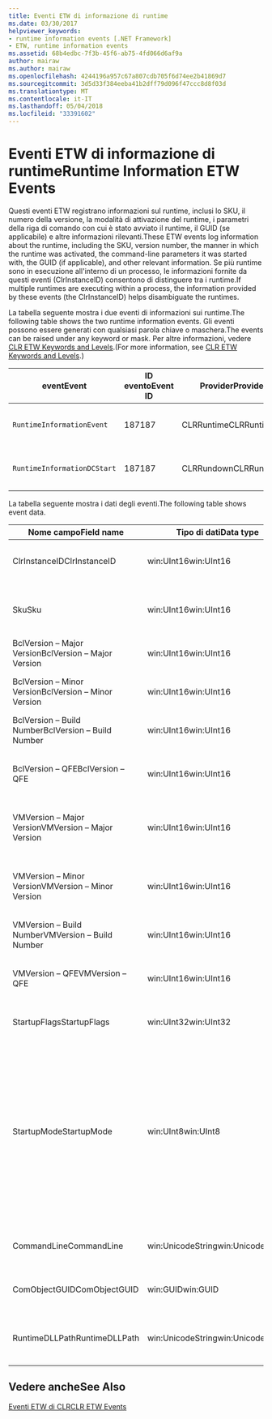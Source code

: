 ```yaml
---
title: Eventi ETW di informazione di runtime
ms.date: 03/30/2017
helpviewer_keywords:
- runtime information events [.NET Framework]
- ETW, runtime information events
ms.assetid: 68b4edbc-7f3b-45f6-ab75-4fd066d6af9a
author: mairaw
ms.author: mairaw
ms.openlocfilehash: 4244196a957c67a807cdb705f6d74ee2b41869d7
ms.sourcegitcommit: 3d5d33f384eeba41b2dff79d096f47ccc8d8f03d
ms.translationtype: MT
ms.contentlocale: it-IT
ms.lasthandoff: 05/04/2018
ms.locfileid: "33391602"
---
```

# <a name="runtime-information-etw-events"></a><span data-ttu-id="97dd4-102">Eventi ETW di informazione di runtime</span><span class="sxs-lookup"><span data-stu-id="97dd4-102">Runtime Information ETW Events</span></span>
<span data-ttu-id="97dd4-103">Questi eventi ETW registrano informazioni sul runtime, inclusi lo SKU, il numero della versione, la modalità di attivazione del runtime, i parametri della riga di comando con cui è stato avviato il runtime, il GUID (se applicabile) e altre informazioni rilevanti.</span><span class="sxs-lookup"><span data-stu-id="97dd4-103">These ETW events log information about the runtime, including the SKU, version number, the manner in which the runtime was activated, the command-line parameters it was started with, the GUID (if applicable), and other relevant information.</span></span> <span data-ttu-id="97dd4-104">Se più runtime sono in esecuzione all'interno di un processo, le informazioni fornite da questi eventi (ClrInstanceID) consentono di distinguere tra i runtime.</span><span class="sxs-lookup"><span data-stu-id="97dd4-104">If multiple runtimes are executing within a process, the information provided by these events (the ClrInstanceID) helps disambiguate the runtimes.</span></span>  
  
 <span data-ttu-id="97dd4-105">La tabella seguente mostra i due eventi di informazioni sui runtime.</span><span class="sxs-lookup"><span data-stu-id="97dd4-105">The following table shows the two runtime information events.</span></span> <span data-ttu-id="97dd4-106">Gli eventi possono essere generati con qualsiasi parola chiave o maschera.</span><span class="sxs-lookup"><span data-stu-id="97dd4-106">The events can be raised under any keyword or mask.</span></span> <span data-ttu-id="97dd4-107">Per altre informazioni, vedere [CLR ETW Keywords and Levels](../../../docs/framework/performance/clr-etw-keywords-and-levels.md).</span><span class="sxs-lookup"><span data-stu-id="97dd4-107">(For more information, see [CLR ETW Keywords and Levels](../../../docs/framework/performance/clr-etw-keywords-and-levels.md).)</span></span>  
  
|<span data-ttu-id="97dd4-108">event</span><span class="sxs-lookup"><span data-stu-id="97dd4-108">Event</span></span>|<span data-ttu-id="97dd4-109">ID evento</span><span class="sxs-lookup"><span data-stu-id="97dd4-109">Event ID</span></span>|<span data-ttu-id="97dd4-110">Provider</span><span class="sxs-lookup"><span data-stu-id="97dd4-110">Provider</span></span>|<span data-ttu-id="97dd4-111">Descrizione</span><span class="sxs-lookup"><span data-stu-id="97dd4-111">Description</span></span>|  
|-----------|--------------|--------------|-----------------|  
|`RuntimeInformationEvent`|<span data-ttu-id="97dd4-112">187</span><span class="sxs-lookup"><span data-stu-id="97dd4-112">187</span></span>|<span data-ttu-id="97dd4-113">CLRRuntime</span><span class="sxs-lookup"><span data-stu-id="97dd4-113">CLRRuntime</span></span>|<span data-ttu-id="97dd4-114">Generato quando viene caricato un runtime.</span><span class="sxs-lookup"><span data-stu-id="97dd4-114">Raised when a runtime is loaded.</span></span>|  
|`RuntimeInformationDCStart`|<span data-ttu-id="97dd4-115">187</span><span class="sxs-lookup"><span data-stu-id="97dd4-115">187</span></span>|<span data-ttu-id="97dd4-116">CLRRundown</span><span class="sxs-lookup"><span data-stu-id="97dd4-116">CLRRundown</span></span>|<span data-ttu-id="97dd4-117">Enumera i runtime caricati.</span><span class="sxs-lookup"><span data-stu-id="97dd4-117">Enumerates the runtimes that are loaded.</span></span>|  
  
 <span data-ttu-id="97dd4-118">La tabella seguente mostra i dati degli eventi.</span><span class="sxs-lookup"><span data-stu-id="97dd4-118">The following table shows event data.</span></span>  
  
|<span data-ttu-id="97dd4-119">Nome campo</span><span class="sxs-lookup"><span data-stu-id="97dd4-119">Field name</span></span>|<span data-ttu-id="97dd4-120">Tipo di dati</span><span class="sxs-lookup"><span data-stu-id="97dd4-120">Data type</span></span>|<span data-ttu-id="97dd4-121">Descrizione</span><span class="sxs-lookup"><span data-stu-id="97dd4-121">Description</span></span>|  
|----------------|---------------|-----------------|  
|<span data-ttu-id="97dd4-122">ClrInstanceID</span><span class="sxs-lookup"><span data-stu-id="97dd4-122">ClrInstanceID</span></span>|<span data-ttu-id="97dd4-123">win:UInt16</span><span class="sxs-lookup"><span data-stu-id="97dd4-123">win:UInt16</span></span>|<span data-ttu-id="97dd4-124">ID univoco per l'istanza di CLR o CoreCLR.</span><span class="sxs-lookup"><span data-stu-id="97dd4-124">Unique ID for the instance of CLR or CoreCLR.</span></span>|  
|<span data-ttu-id="97dd4-125">Sku</span><span class="sxs-lookup"><span data-stu-id="97dd4-125">Sku</span></span>|<span data-ttu-id="97dd4-126">win:UInt16</span><span class="sxs-lookup"><span data-stu-id="97dd4-126">win:UInt16</span></span>|<span data-ttu-id="97dd4-127">1 - CLR desktop.</span><span class="sxs-lookup"><span data-stu-id="97dd4-127">1 – Desktop CLR.</span></span><br /><br /> <span data-ttu-id="97dd4-128">2 - CoreCLR.</span><span class="sxs-lookup"><span data-stu-id="97dd4-128">2 – CoreCLR.</span></span>|  
|<span data-ttu-id="97dd4-129">BclVersion – Major Version</span><span class="sxs-lookup"><span data-stu-id="97dd4-129">BclVersion – Major Version</span></span>|<span data-ttu-id="97dd4-130">win:UInt16</span><span class="sxs-lookup"><span data-stu-id="97dd4-130">win:UInt16</span></span>|<span data-ttu-id="97dd4-131">Versione principale di mscorlib.dll.</span><span class="sxs-lookup"><span data-stu-id="97dd4-131">Major version of mscorlib.dll.</span></span>|  
|<span data-ttu-id="97dd4-132">BclVersion – Minor Version</span><span class="sxs-lookup"><span data-stu-id="97dd4-132">BclVersion – Minor Version</span></span>|<span data-ttu-id="97dd4-133">win:UInt16</span><span class="sxs-lookup"><span data-stu-id="97dd4-133">win:UInt16</span></span>|<span data-ttu-id="97dd4-134">Numero della versione secondaria di mscorlib.dll.</span><span class="sxs-lookup"><span data-stu-id="97dd4-134">Minor version number of mscorlib.dll.</span></span>|  
|<span data-ttu-id="97dd4-135">BclVersion – Build Number</span><span class="sxs-lookup"><span data-stu-id="97dd4-135">BclVersion – Build Number</span></span>|<span data-ttu-id="97dd4-136">win:UInt16</span><span class="sxs-lookup"><span data-stu-id="97dd4-136">win:UInt16</span></span>|<span data-ttu-id="97dd4-137">Numero di build di mscorlib.dll.</span><span class="sxs-lookup"><span data-stu-id="97dd4-137">Build number of mscorlib.dll.</span></span>|  
|<span data-ttu-id="97dd4-138">BclVersion – QFE</span><span class="sxs-lookup"><span data-stu-id="97dd4-138">BclVersion – QFE</span></span>|<span data-ttu-id="97dd4-139">win:UInt16</span><span class="sxs-lookup"><span data-stu-id="97dd4-139">win:UInt16</span></span>|<span data-ttu-id="97dd4-140">Numero della versione hotfix di mscorlib.dll.</span><span class="sxs-lookup"><span data-stu-id="97dd4-140">Hotfix version number of mscorlib.dll.</span></span>|  
|<span data-ttu-id="97dd4-141">VMVersion – Major Version</span><span class="sxs-lookup"><span data-stu-id="97dd4-141">VMVersion – Major Version</span></span>|<span data-ttu-id="97dd4-142">win:UInt16</span><span class="sxs-lookup"><span data-stu-id="97dd4-142">win:UInt16</span></span>|<span data-ttu-id="97dd4-143">Versione di clr.dll o coreclr.dll, a seconda dello SKU.</span><span class="sxs-lookup"><span data-stu-id="97dd4-143">Version of clr.dll or coreclr.dll, depending on SKU.</span></span>|  
|<span data-ttu-id="97dd4-144">VMVersion – Minor Version</span><span class="sxs-lookup"><span data-stu-id="97dd4-144">VMVersion – Minor Version</span></span>|<span data-ttu-id="97dd4-145">win:UInt16</span><span class="sxs-lookup"><span data-stu-id="97dd4-145">win:UInt16</span></span>|<span data-ttu-id="97dd4-146">Versione secondaria di clr.dll o coreclr.dll, a seconda dello SKU.</span><span class="sxs-lookup"><span data-stu-id="97dd4-146">Minor version of clr.dll or coreclr.dll, depending on SKU.</span></span>|  
|<span data-ttu-id="97dd4-147">VMVersion – Build Number</span><span class="sxs-lookup"><span data-stu-id="97dd4-147">VMVersion – Build Number</span></span>|<span data-ttu-id="97dd4-148">win:UInt16</span><span class="sxs-lookup"><span data-stu-id="97dd4-148">win:UInt16</span></span>|<span data-ttu-id="97dd4-149">Numero di build di clr.dll o coreclr.dll.</span><span class="sxs-lookup"><span data-stu-id="97dd4-149">Build number of clr.dll or coreclr.dll.</span></span>|  
|<span data-ttu-id="97dd4-150">VMVersion – QFE</span><span class="sxs-lookup"><span data-stu-id="97dd4-150">VMVersion – QFE</span></span>|<span data-ttu-id="97dd4-151">win:UInt16</span><span class="sxs-lookup"><span data-stu-id="97dd4-151">win:UInt16</span></span>|<span data-ttu-id="97dd4-152">Numero della versione hotfix di clr.dll o coreclr.dll.</span><span class="sxs-lookup"><span data-stu-id="97dd4-152">Hotfix version number of clr.dll or coreclr.dll.</span></span>|  
|<span data-ttu-id="97dd4-153">StartupFlags</span><span class="sxs-lookup"><span data-stu-id="97dd4-153">StartupFlags</span></span>|<span data-ttu-id="97dd4-154">win:UInt32</span><span class="sxs-lookup"><span data-stu-id="97dd4-154">win:UInt32</span></span>|<span data-ttu-id="97dd4-155">Flag di avvio definiti in mscoree.h.</span><span class="sxs-lookup"><span data-stu-id="97dd4-155">Startup flags defined in mscoree.h.</span></span>|  
|<span data-ttu-id="97dd4-156">StartupMode</span><span class="sxs-lookup"><span data-stu-id="97dd4-156">StartupMode</span></span>|<span data-ttu-id="97dd4-157">win:UInt8</span><span class="sxs-lookup"><span data-stu-id="97dd4-157">win:UInt8</span></span>|<span data-ttu-id="97dd4-158">0x01 - Eseguibile gestito.</span><span class="sxs-lookup"><span data-stu-id="97dd4-158">0x01 - Managed executable.</span></span><br /><br /> <span data-ttu-id="97dd4-159">0x02 - CLR ospitato.</span><span class="sxs-lookup"><span data-stu-id="97dd4-159">0x02 - Hosted CLR.</span></span><br /><br /> <span data-ttu-id="97dd4-160">0x04 - Interoperabilità gestita C++.</span><span class="sxs-lookup"><span data-stu-id="97dd4-160">0x04 - C++ managed interop.</span></span><br /><br /> <span data-ttu-id="97dd4-161">0x08 - Attivazione COM.</span><span class="sxs-lookup"><span data-stu-id="97dd4-161">0x08 - COM-activated.</span></span><br /><br /> <span data-ttu-id="97dd4-162">0x10 - Altro.</span><span class="sxs-lookup"><span data-stu-id="97dd4-162">0x10 - Other.</span></span>|  
|<span data-ttu-id="97dd4-163">CommandLine</span><span class="sxs-lookup"><span data-stu-id="97dd4-163">CommandLine</span></span>|<span data-ttu-id="97dd4-164">win:UnicodeString</span><span class="sxs-lookup"><span data-stu-id="97dd4-164">win:UnicodeString</span></span>|<span data-ttu-id="97dd4-165">Non Null solo se StartupMode=0x01.</span><span class="sxs-lookup"><span data-stu-id="97dd4-165">Non-null only if StartupMode=0x01.</span></span>|  
|<span data-ttu-id="97dd4-166">ComObjectGUID</span><span class="sxs-lookup"><span data-stu-id="97dd4-166">ComObjectGUID</span></span>|<span data-ttu-id="97dd4-167">win:GUID</span><span class="sxs-lookup"><span data-stu-id="97dd4-167">win:GUID</span></span>|<span data-ttu-id="97dd4-168">Non Null solo se StartupMode=0x08.</span><span class="sxs-lookup"><span data-stu-id="97dd4-168">Non-null only if StartupMode=0x08.</span></span>|  
|<span data-ttu-id="97dd4-169">RuntimeDLLPath</span><span class="sxs-lookup"><span data-stu-id="97dd4-169">RuntimeDLLPath</span></span>|<span data-ttu-id="97dd4-170">win:UnicodeString</span><span class="sxs-lookup"><span data-stu-id="97dd4-170">win:UnicodeString</span></span>|<span data-ttu-id="97dd4-171">Percorso del file DLL CLR che è stato caricato nel processo.</span><span class="sxs-lookup"><span data-stu-id="97dd4-171">Path to the CLR .dll file that was loaded into the process.</span></span>|  
  
## <a name="see-also"></a><span data-ttu-id="97dd4-172">Vedere anche</span><span class="sxs-lookup"><span data-stu-id="97dd4-172">See Also</span></span>  
 [<span data-ttu-id="97dd4-173">Eventi ETW di CLR</span><span class="sxs-lookup"><span data-stu-id="97dd4-173">CLR ETW Events</span></span>](../../../docs/framework/performance/clr-etw-events.md)

